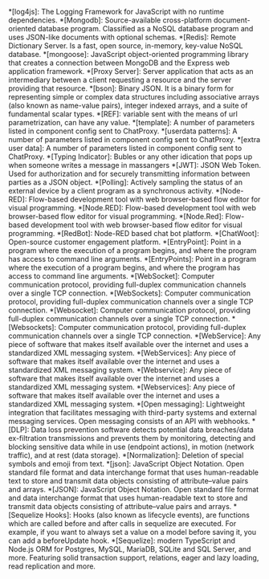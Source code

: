 <!--glossary-start-->

*[log4js]: The Logging Framework for JavaScript with no runtime dependencies.
*[Mongodb]: Source-available cross-platform document-oriented database program. Classified as a NoSQL database program and uses JSON-like documents with optional schemas.
*[Redis]: Remote Dictionary Server. Is a fast, open source, in-memory, key-value NoSQL database.
*[mongoose]: JavaScript object-oriented programming library that creates a connection between MongoDB and the Express web application framework.
*[Proxy Server]: Server application that acts as an intermediary between a client requesting a resource and the server providing that resource.
*[bson]: Binary JSON. It is a binary form for representing simple or complex data structures including associative arrays (also known as name-value pairs), integer indexed arrays, and a suite of fundamental scalar types.
*[REF]: variable sent with the means of url parametrization, can have any value.
*[template]: A number of parameters listed in component config sent to ChatProxy.
*[userdata patterns]: A number of parameters listed in component config sent to ChatProxy.
*[extra user data]: A number of parameters listed in component config sent to ChatProxy.
*[Typing Indicator]: Bubles or any other idication that pops up when someone writes a message in massangers
*[JWT]: JSON Web Token. Used for authorization and for securely transmitting information between parties as a JSON object.
*[Polling]: Actively sampling the status of an external device by a client program as a synchronous activity.
*[Node-RED]: Flow-based development tool with web browser-based flow editor for visual programming.
*[Node.RED]: Flow-based development tool with web browser-based flow editor for visual programming.
*[Node.Red]: Flow-based development tool with web browser-based flow editor for visual programming.
*[RedBot]: Node-RED based chat bot platform.
*[ChatWoot]: Open-source customer engagement platform.
*[EntryPoint]: Point in a program where the execution of a program begins, and where the program has access to command line arguments.
*[EntryPoints]: Point in a program where the execution of a program begins, and where the program has access to command line arguments.
*[WebSocket]: Computer communication protocol, providing full-duplex communication channels over a single TCP connection.
*[WebSockets]: Computer communication protocol, providing full-duplex communication channels over a single TCP connection.
*[Websocket]: Computer communication protocol, providing full-duplex communication channels over a single TCP connection.
*[Websockets]: Computer communication protocol, providing full-duplex communication channels over a single TCP connection.
*[WebService]: Any piece of software that makes itself available over the internet and uses a standardized XML messaging system.
*[WebServices]: Any piece of software that makes itself available over the internet and uses a standardized XML messaging system.
*[Webservice]: Any piece of software that makes itself available over the internet and uses a standardized XML messaging system.
*[Webservices]: Any piece of software that makes itself available over the internet and uses a standardized XML messaging system.
*[Open messaging]: Lightweight integration that facilitates messaging with third-party systems and external messaging services. Open messaging consists of an API with webhooks.
*[DLP]: Data loss prevention software detects potential data breaches/data ex-filtration transmissions and prevents them by monitoring, detecting and blocking sensitive data while in use (endpoint actions), in motion (network traffic), and at rest (data storage).
*[Normalization]: Deletion of special symbols and emoji from text.
*[json]: JavaScript Object Notation. Open standard file format and data interchange format that uses human-readable text to store and transmit data objects consisting of attribute–value pairs and arrays.
*[JSON]: JavaScript Object Notation. Open standard file format and data interchange format that uses human-readable text to store and transmit data objects consisting of attribute–value pairs and arrays.
*[Sequelize Hooks]: Hooks (also known as lifecycle events), are functions which are called before and after calls in sequelize are executed. For example, if you want to always set a value on a model before saving it, you can add a beforeUpdate hook.
*[Sequelize]: modern TypeScript and Node.js ORM for Postgres, MySQL, MariaDB, SQLite and SQL Server, and more. Featuring solid transaction support, relations, eager and lazy loading, read replication and more.

<!--glossary-end-->